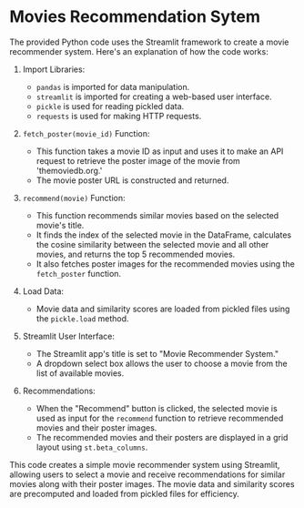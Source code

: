 # Movies Recommendation Sytem

The provided Python code uses the Streamlit framework to create a movie recommender system. Here's an explanation of how the code works:

1. Import Libraries:
   - `pandas` is imported for data manipulation.
   - `streamlit` is imported for creating a web-based user interface.
   - `pickle` is used for reading pickled data.
   - `requests` is used for making HTTP requests.

2. `fetch_poster(movie_id)` Function:
   - This function takes a movie ID as input and uses it to make an API request to retrieve the poster image of the movie from 'themoviedb.org.'
   - The movie poster URL is constructed and returned.

3. `recommend(movie)` Function:
   - This function recommends similar movies based on the selected movie's title.
   - It finds the index of the selected movie in the DataFrame, calculates the cosine similarity between the selected movie and all other movies, and returns the top 5 recommended movies.
   - It also fetches poster images for the recommended movies using the `fetch_poster` function.

4. Load Data:
   - Movie data and similarity scores are loaded from pickled files using the `pickle.load` method.

5. Streamlit User Interface:
   - The Streamlit app's title is set to "Movie Recommender System."
   - A dropdown select box allows the user to choose a movie from the list of available movies.

6. Recommendations:
   - When the "Recommend" button is clicked, the selected movie is used as input for the `recommend` function to retrieve recommended movies and their poster images.
   - The recommended movies and their posters are displayed in a grid layout using `st.beta_columns`.

This code creates a simple movie recommender system using Streamlit, allowing users to select a movie and receive recommendations for similar movies along with their poster images. The movie data and similarity scores are precomputed and loaded from pickled files for efficiency.
